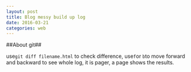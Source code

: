 ```yaml
---
layout: post
title: Blog messy build up log
date: 2016-03-21
categories: web
---
```


##About git##

use`git diff filename.html` to check difference, use`f`or `b`to move forward and backward to see whole log, it is pager, a page shows the results.
